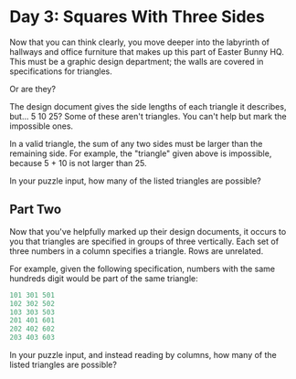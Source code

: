 # Day 3: Squares With Three Sides

Now that you can think clearly, you move deeper into the labyrinth of
hallways and office furniture that makes up this part of Easter Bunny HQ.
This must be a graphic design department;
the walls are covered in specifications for triangles.

Or are they?

The design document gives the side lengths of each triangle it describes,
but... 5 10 25? Some of these aren't triangles.
You can't help but mark the impossible ones.

In a valid triangle, the sum of any two sides must be larger than the
remaining side. For example, the "triangle" given above is impossible,
because 5 + 10 is not larger than 25.

In your puzzle input, how many of the listed triangles are possible?

## Part Two

Now that you've helpfully marked up their design documents,
it occurs to you that triangles are specified in groups of three vertically.
Each set of three numbers in a column specifies a triangle.
Rows are unrelated.

For example, given the following specification,
numbers with the same hundreds digit would be part of the same triangle:

```r
101 301 501
102 302 502
103 303 503
201 401 601
202 402 602
203 403 603
```

In your puzzle input, and instead reading by columns, how many of the listed
triangles are possible?
